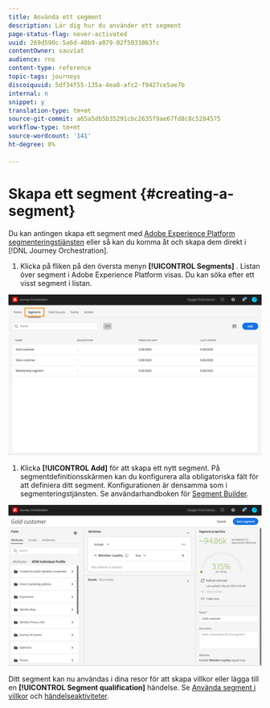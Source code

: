 ```yaml
---
title: Använda ett segment
description: Lär dig hur du använder ett segment
page-status-flag: never-activated
uuid: 269d590c-5a6d-40b9-a879-02f5033863fc
contentOwner: sauviat
audience: rns
content-type: reference
topic-tags: journeys
discoiquuid: 5df34f55-135a-4ea8-afc2-f9427ce5ae7b
internal: n
snippet: y
translation-type: tm+mt
source-git-commit: a65a5db5b35291cbc2635f9ae67fd8c8c5284575
workflow-type: tm+mt
source-wordcount: '141'
ht-degree: 0%

---
```




# Skapa ett segment {#creating-a-segment}

Du kan antingen skapa ett segment med [Adobe Experience Platform segmenteringstjänsten](https://docs.adobe.com/content/help/en/experience-platform/segmentation/home.html) eller så kan du komma åt och skapa dem direkt i [!DNL Journey Orchestration].

1. Klicka på fliken på den översta menyn **[!UICONTROL Segments]** . Listan över segment i Adobe Experience Platform visas. Du kan söka efter ett visst segment i listan.

![](../assets/segment1.png)

1. Klicka **[!UICONTROL Add]** för att skapa ett nytt segment. På segmentdefinitionsskärmen kan du konfigurera alla obligatoriska fält för att definiera ditt segment. Konfigurationen är densamma som i segmenteringstjänsten. Se användarhandboken för [Segment Builder](https://docs.adobe.com/content/help/en/experience-platform/segmentation/ui/overview.html).

![](../assets/segment2.png)

Ditt segment kan nu användas i dina resor för att skapa villkor eller lägga till en **[!UICONTROL Segment qualification]** händelse. Se [Använda segment i villkor](../segment/using-a-segment.md) och [händelseaktiviteter](../building-journeys/segment-qualification-events.md).